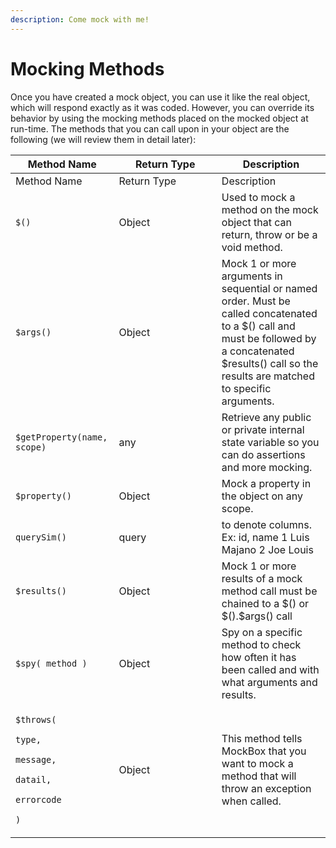 ```yaml
---
description: Come mock with me!
---
```


# Mocking Methods

Once you have created a mock object, you can use it like the real object, which will respond exactly as it was coded. However, you can override its behavior by using the mocking methods placed on the mocked object at run-time. The methods that you can call upon in your object are the following (we will review them in detail later):

<table data-header-hidden><thead><tr><th>Method Name</th><th width="148.33333333333331">Return Type</th><th>Description</th></tr></thead><tbody><tr><td>Method Name</td><td>Return Type</td><td>Description</td></tr><tr><td><code>$()</code></td><td>Object</td><td>Used to mock a method on the mock object that can return, throw or be a void method.</td></tr><tr><td><code>$args()</code></td><td>Object</td><td>Mock 1 or more arguments in sequential or named order. Must be called concatenated to a $() call and must be followed by a concatenated $results() call so the results are matched to specific arguments.</td></tr><tr><td><code>$getProperty(name, scope)</code></td><td>any</td><td>Retrieve any public or private internal state variable so you can do assertions and more mocking.</td></tr><tr><td><code>$property()</code></td><td>Object</td><td>Mock a property in the object on any scope.</td></tr><tr><td><code>querySim()</code></td><td>query</td><td>to denote columns. Ex: id, name 1  Luis Majano 2 Joe Louis</td></tr><tr><td><code>$results()</code></td><td>Object</td><td>Mock 1 or more results of a mock method call must be chained to a $() or $().$args() call</td></tr><tr><td><code>$spy( method )</code></td><td>Object</td><td>Spy on a specific method to check how often it has been called and with what arguments and results.</td></tr><tr><td><p><code>$throws(</code></p><p>  <code>type,</code></p><p>  <code>message,</code></p><p>  <code>datail,</code></p><p>  <code>errorcode</code></p><p><code>)</code></p></td><td>Object</td><td>This method tells MockBox that you want to mock a method that will throw an exception when called.</td></tr></tbody></table>

